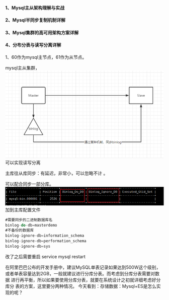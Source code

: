 #### 1、Mysql主从架构理解与实战
#### 2、Mysql半同步复制机制详解
#### 3、Mysql集群的高可用架构方案详解
#### 4、分布分表与读写分离详解  


1、60作为mysql主节点，61作为从节点。  

mysql主从集群，
![image](../../images/Snipaste_2022-05-16_20-53-11.png)  
可以实现读写分离

主库往从库同步：有延迟，非常小，可以忽略不计  。

可以配合同步一部分库。
![image](../../images/Snipaste_2022-05-18_03-20-00.png)
加到主库配置文件
```java
#需要同步的二进制数据库名 
binlog-do-db=masterdemo
#不备份的数据库 
binlog-ignore-db=information_schema 
binlog-ignore-db=performation_schema 
binlog-ignore-db=sys
```
改了之后需要重启
service mysql restart


在阿里巴巴公布的开发手册中，建议MySQL单表记录如果达到500W这个级别，
或者单表容量达到2GB，一般就建议进行分库分表。而考虑到分库分表需要对数据
进行再平衡，所以如果要使用分库分表，就要在系统设计之初就详细考虑好分库分
表的方案，这里要分两种情况。
今天看到：存储数据：Mysql+ES是怎么实现的呢？  

